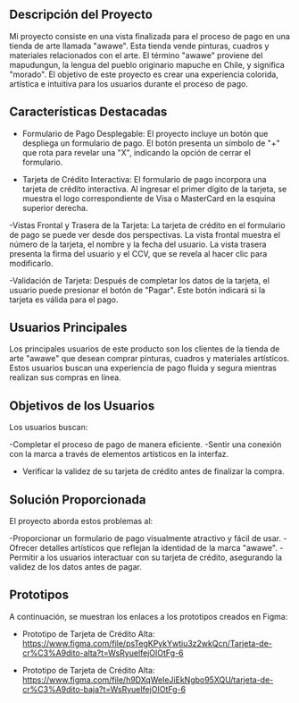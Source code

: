 ## Descripción del Proyecto
Mi proyecto consiste en una vista finalizada para el proceso de pago en una tienda de arte llamada "awawe". Esta tienda vende pinturas, cuadros y materiales relacionados con el arte. El término "awawe" proviene del mapudungun, la lengua del pueblo originario mapuche en Chile, y significa "morado". El objetivo de este proyecto es crear una experiencia colorida, artística e intuitiva para los usuarios durante el proceso de pago.

## Características Destacadas
- Formulario de Pago Desplegable: El proyecto incluye un botón que despliega un formulario de pago. El botón presenta un símbolo de "+" que rota para revelar una "X", indicando la opción de cerrar el formulario.

- Tarjeta de Crédito Interactiva: El formulario de pago incorpora una tarjeta de crédito interactiva. Al ingresar el primer dígito de la tarjeta, se muestra el logo correspondiente de Visa o MasterCard en la esquina superior derecha.

-Vistas Frontal y Trasera de la Tarjeta: La tarjeta de crédito en el formulario de pago se puede ver desde dos perspectivas. La vista frontal muestra el número de la tarjeta, el nombre y la fecha del usuario. La vista trasera presenta la firma del usuario y el CCV, que se revela al hacer clic para modificarlo.

-Validación de Tarjeta: Después de completar los datos de la tarjeta, el usuario puede presionar el botón de "Pagar". Este botón indicará si la tarjeta es válida para el pago.

## Usuarios Principales
Los principales usuarios de este producto son los clientes de la tienda de arte "awawe" que desean comprar pinturas, cuadros y materiales artísticos. Estos usuarios buscan una experiencia de pago fluida y segura mientras realizan sus compras en línea.

## Objetivos de los Usuarios
Los usuarios buscan:

-Completar el proceso de pago de manera eficiente.
-Sentir una conexión con la marca a través de elementos artísticos en la interfaz.
- Verificar la validez de su tarjeta de crédito antes de finalizar la compra.

## Solución Proporcionada
El proyecto aborda estos problemas al:

-Proporcionar un formulario de pago visualmente atractivo y fácil de usar.
-Ofrecer detalles artísticos que reflejan la identidad de la marca "awawe".
-Permitir a los usuarios interactuar con su tarjeta de crédito, asegurando la validez de los datos antes de pagar.

## Prototipos
A continuación, se muestran los enlaces a los prototipos creados en Figma:
- Prototipo de Tarjeta de Crédito Alta: https://www.figma.com/file/psTegKPykYwtiu3z2wkQcn/Tarjeta-de-cr%C3%A9dito-alta?t=WsRyuelfejOIOtFg-6

- Prototipo de Tarjeta de Crédito Alta: https://www.figma.com/file/h9DXqWeIeJiEkNgbo95XQU/tarjeta-de-cr%C3%A9dito-baja?t=WsRyuelfejOIOtFg-6